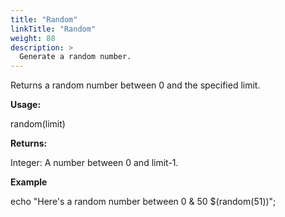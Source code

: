 ```yaml
---
title: "Random"
linkTitle: "Random"
weight: 88
description: >
  Generate a random number. 
---
```


Returns a random number between 0 and the specified limit.

**Usage:**

random(limit)

**Returns:**

Integer: A number between 0 and limit-1.

**Example**

echo "Here's a random number between 0 &amp; 50 $(random(51))";

